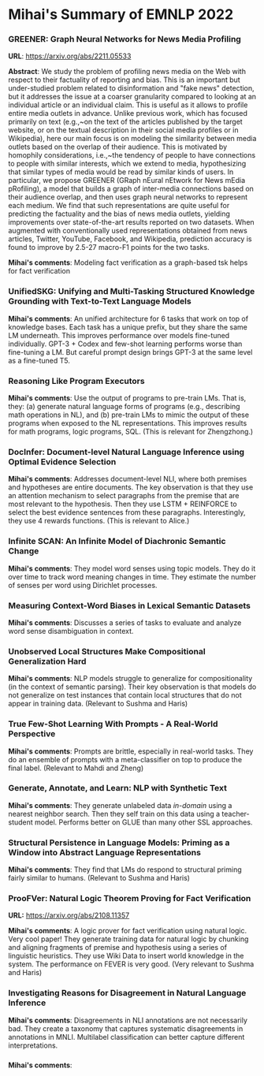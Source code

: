 # Mihai's Summary of EMNLP 2022

### GREENER: Graph Neural Networks for News Media Profiling
**URL**: https://arxiv.org/abs/2211.05533

**Abstract**: We study the problem of profiling news media on the Web with respect to their factuality of reporting and bias. This is an important but under-studied problem related to disinformation and "fake news" detection, but it addresses the issue at a coarser granularity compared to looking at an individual article or an individual claim. This is useful as it allows to profile entire media outlets in advance. Unlike previous work, which has focused primarily on text (e.g.,~on the text of the articles published by the target website, or on the textual description in their social media profiles or in Wikipedia), here our main focus is on modeling the similarity between media outlets based on the overlap of their audience. This is motivated by homophily considerations, i.e.,~the tendency of people to have connections to people with similar interests, which we extend to media, hypothesizing that similar types of media would be read by similar kinds of users. In particular, we propose GREENER (GRaph nEural nEtwork for News mEdia pRofiling), a model that builds a graph of inter-media connections based on their audience overlap, and then uses graph neural networks to represent each medium. We find that such representations are quite useful for predicting the factuality and the bias of news media outlets, yielding improvements over state-of-the-art results reported on two datasets. When augmented with conventionally used representations obtained from news articles, Twitter, YouTube, Facebook, and Wikipedia, prediction accuracy is found to improve by 2.5-27 macro-F1 points for the two tasks.

**Mihai's comments**: Modeling fact verification as a graph-based tsk helps for fact verification

### UnifiedSKG: Unifying and Multi-Tasking Structured Knowledge Grounding with Text-to-Text Language Models
**Mihai's comments**: An unified architecture for 6 tasks that work on top of knowledge bases. Each task has a unique prefix, but they share the same LM underneath. This improves performance over models fine-tuned individually. GPT-3 + Codex and few-shot learning performs worse than fine-tuning a LM. But careful prompt design brings GPT-3 at the same level as a fine-tuned T5.

### Reasoning Like Program Executors
**Mihai's comments**: Use the output of programs to pre-train LMs. That is, they: (a) generate natural language forms of programs (e.g., describing math operations in NL), and (b) pre-train LMs to mimic the output of these programs when exposed to the NL representations. This improves results for math programs, logic programs, SQL. 
(This is relevant for Zhengzhong.)

### DocInfer: Document-level Natural Language Inference using Optimal Evidence Selection
**Mihai's comments**: Addresses document-level NLI, where both premises and hypotheses are entire documents. The key observation is that they use an attention mechanism to select paragraphs from the premise that are most relevant to the hypothesis. Then they use LSTM + REINFORCE to select the best evidence sentences from these paragraphs. Interestingly, they use 4 rewards functions. 
(This is relevant to Alice.)

### Infinite SCAN: An Infinite Model of Diachronic Semantic Change
**Mihai's comments**: They model word senses using topic models. They do it over time to track word meaning changes in time. They estimate the number of senses per word using Dirichlet processes. 

### Measuring Context-Word Biases in Lexical Semantic Datasets
**Mihai's comments**: Discusses a series of tasks to evaluate and analyze word sense disambiguation in context.

### Unobserved Local Structures Make Compositional Generalization Hard
**Mihai's comments**: NLP models struggle to generalize for compositionality (in the context of semantic parsing). Their key observation is that models do not generalize on test instances that contain local structures that do not appear in training data.
(Relevant to Sushma and Haris)

### True Few-Shot Learning With Prompts - A Real-World Perspective
**Mihai's comments**: Prompts are brittle, especially in real-world tasks. They do an ensemble of prompts with a meta-classifier on top to produce the final label.
(Relevant to Mahdi and Zheng)

### Generate, Annotate, and Learn: NLP with Synthetic Text
**Mihai's comments**: They generate unlabeled data *in-domain* using a nearest neighbor search. Then they self train on this data using a teacher-student model. Performs better on GLUE than many other SSL approaches.

### Structural Persistence in Language Models: Priming as a Window into Abstract Language Representations
**Mihai's comments**: They find that LMs do respond to structural priming fairly similar to humans. 
(Relevant to Sushma and Haris)

### ProoFVer: Natural Logic Theorem Proving for Fact Verification
**URL:** https://arxiv.org/abs/2108.11357

**Mihai's comments**: A logic prover for fact verification using natural logic. Very cool paper! They generate training data for natural logic by chunking and aligning fragments of premise and hypothesis using a series of linguistic heuristics. They use Wiki Data to insert world knowledge in the system. The performance on FEVER is very good.
(Very relevant to Sushma and Haris)

### Investigating Reasons for Disagreement in Natural Language Inference
**Mihai's comments**: Disagreements in NLI annotations are not necessarily bad. They create a taxonomy that captures systematic disagreements in annotations in MNLI. Multilabel classification can better capture different interpretations.

### 
**Mihai's comments**:







